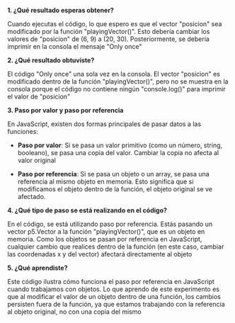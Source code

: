 **1. ¿Qué resultado esperas obtener?**

Cuando ejecutas el código, lo que espero es que el vector "posicion" sea modificado por la función "playingVector()". Esto debería cambiar los valores de "posicion" de (6, 9) a (20, 30). Posteriormente, se debería imprimir en la consola el mensaje "Only once" 


**2. ¿Qué resultado obtuviste?**

El código  "Only once" una sola vez en la consola. El vector "posicion" es modificado dentro de la función "playingVector()", pero no se muestra en la consola porque el código no contiene ningún "console.log()" para imprimir el valor de "posicion"


**3. Paso por valor y paso por referencia**

En JavaScript, existen dos formas principales de pasar datos a las funciones:

- **Paso por valor**: Si se pasa un valor primitivo (como un número, string, booleano), se pasa una copia del valor. Cambiar la copia no afecta al valor original


- **Paso por referencia**: Si se pasa un objeto o un array, se pasa una referencia al mismo objeto en memoria. Esto significa que si modificamos el objeto dentro de la función, el objeto original se ve afectado.


**4. ¿Qué tipo de paso se está realizando en el código?**

En el código, se está utilizando paso por referencia. Estás pasando un vector p5.Vector a la función "playingVector()", que es un objeto en memoria. Como los objetos se pasan por referencia en JavaScript, cualquier cambio que realices dentro de la función (en este caso, cambiar las coordenadas x y del vector) afectará directamente al objeto 

**5. ¿Qué aprendiste?**

Este código ilustra cómo funciona el paso por referencia en JavaScript cuando trabajamos con objetos. Lo que aprendo de este experimento es que al modificar el valor de un objeto dentro de una función, los cambios persisten fuera de la función, ya que estamos trabajando con la referencia al objeto original, no con una copia del mismo
